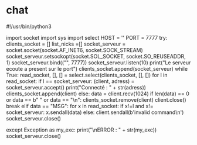 # chat


#!/usr/bin/python3

import socket
import sys
import select
HOST = ''
PORT = 7777
try:
    clients_socket = []
    list_nicks =[]
    socket_serveur = socket.socket(socket.AF_INET6, socket.SOCK_STREAM)
    socket_serveur.setsockopt(socket.SOL_SOCKET, socket.SO_REUSEADDR, 1)
    socket_serveur.bind(("", 7777))
    socket_serveur.listen(10)
    print("Le serveur ecoute a present sur le port")
    clients_socket.append(socket_serveur)
    while True:
        read_socket, [], [] = select.select(clients_socket, [], [])
        for l in read_socket:
            if l == socket_serveur:
                (client, adress) = socket_serveur.accept()
                print("Connecté : " + str(adress))
                clients_socket.append(client)
            else:
                data = client.recv(1024)
                if len(data) == 0 or data == b" " or data == "\n":
                    clients_socket.remove(client)
                    client.close()
                    break
                elif data == "MSG":
                    for x in read_socket:
			            if x!=l and x!= socket_serveur:
				            x.sendall(data)
                        else:
                            client.sendall(b'invalid command\n')
    socket_serveur.close()

except Exception as my_exc:
    print("\nERROR : " + str(my_exc))
    socket_serveur.close()
